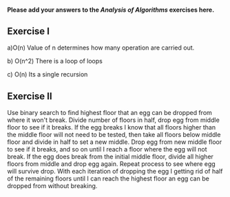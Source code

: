 #### Please add your answers to the ***Analysis of  Algorithms*** exercises here.

## Exercise I

a)O(n)
Value of n determines how many operation are carried out.

b) O(n^2)
There is a loop of loops

c) O(n)
Its a single recursion     

## Exercise II

Use binary search to find highest floor that an egg can be dropped from where it won't break.
Divide number of floors in half, drop egg from middle floor to see if it breaks. If the egg breaks I know that all floors higher than the middle floor will not need to be tested, then take all floors below middle floor and divide in half to set a new middle. Drop egg from new middle floor to see if it breaks, and so on until I reach a floor where the egg will not break.
If the egg does break from the initial middle floor, divide all higher floors from middle and drop egg again. Repeat process to see where egg will survive drop.
With each iteration of dropping the egg I getting rid of half of the remaining floors until I can reach the highest floor an egg can be dropped from without breaking.
